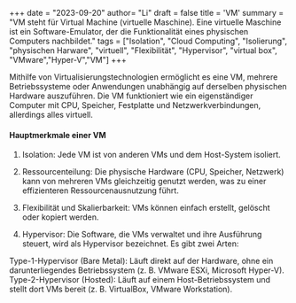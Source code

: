 +++
date = "2023-09-20"
author= "Li"
draft = false
title = 'VM'
summary = "VM steht für Virtual Machine (virtuelle Maschine). Eine virtuelle Maschine ist ein Software-Emulator, der die Funktionalität eines physischen Computers nachbildet."
tags = ["Isolation", "Cloud Computing", "Isolierung", "physischen Harware", "virtuell", "Flexibilität", "Hypervisor", "virtual box", "VMware","Hyper-V","VM"]
+++

Mithilfe von Virtualisierungstechnologien ermöglicht es eine VM, mehrere Betriebssysteme oder Anwendungen unabhängig auf derselben physischen Hardware auszuführen. Die VM funktioniert wie ein eigenständiger Computer mit CPU, Speicher, Festplatte und Netzwerkverbindungen, allerdings alles virtuell.

#### Hauptmerkmale einer VM

1. Isolation: Jede VM ist von anderen VMs und dem Host-System isoliert. 

2. Ressourcenteilung: Die physische Hardware (CPU, Speicher, Netzwerk) kann von mehreren VMs gleichzeitig genutzt werden, was zu einer effizienteren Ressourcenausnutzung führt.

3. Flexibilität und Skalierbarkeit: VMs können einfach erstellt, gelöscht oder kopiert werden. 

4. Hypervisor: Die Software, die VMs verwaltet und ihre Ausführung steuert, wird als Hypervisor bezeichnet. Es gibt zwei Arten:

Type-1-Hypervisor (Bare Metal): Läuft direkt auf der Hardware, ohne ein darunterliegendes Betriebssystem (z. B. VMware ESXi, Microsoft Hyper-V).
Type-2-Hypervisor (Hosted): Läuft auf einem Host-Betriebssystem und stellt dort VMs bereit (z. B. VirtualBox, VMware Workstation).
